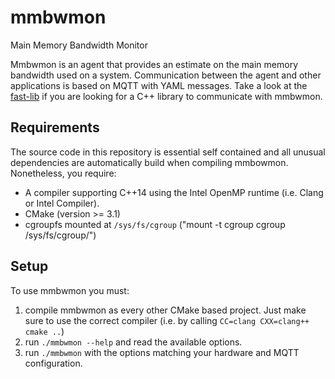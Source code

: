 # mmbwmon
Main Memory Bandwidth Monitor

Mmbwmon is an agent that provides an estimate on the main memory bandwidth used
on a system. Communication between the agent and other applications is based on
MQTT with YAML messages. Take a look at the
[fast-lib](https://github.com/fast-project/fast-lib) if you are looking for a
C++ library to communicate with mmbwmon.

## Requirements
The source code in this repository is essential self contained and all unusual
dependencies are automatically build when compiling mmbowmon. Nonetheless, you
require:

* A compiler supporting C++14 using the Intel OpenMP runtime (i.e. Clang or Intel Compiler).
* CMake (version >= 3.1)
* cgroupfs mounted at `/sys/fs/cgroup` ("mount -t cgroup cgroup /sys/fs/cgroup/")


## Setup
To use mmbwmon you must:

1. compile mmbwmon as every other CMake based project. Just make sure to use the
   correct compiler (i.e. by calling `CC=clang CXX=clang++ cmake ..`)
2. run `./mmbwmon --help` and read the available options.
3. run `./mmbwmon` with the options matching your hardware and MQTT configuration.
